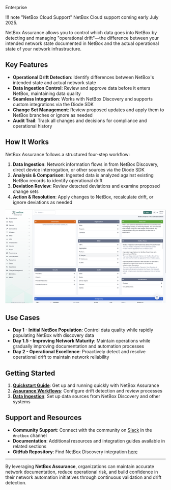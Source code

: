 <span class="pill pill-enterprise">Enterprise</span>

!!! note "NetBox Cloud Support"
    NetBox Cloud support coming early July 2025.

NetBox Assurance allows you to control which data goes into NetBox by detecting and managing "operational drift"—the difference between your intended network state documented in NetBox and the actual operational state of your network infrastructure.

## Key Features
- **Operational Drift Detection**: Identify differences between NetBox's intended state and actual network state
- **Data Ingestion Control**: Review and approve data before it enters NetBox, maintaining data quality
- **Seamless Integration**: Works with NetBox Discovery and supports custom integrations via the Diode SDK
- **Change Set Management**: Review proposed updates and apply them to NetBox branches or ignore as needed
- **Audit Trail**: Track all changes and decisions for compliance and operational history

## How It Works
NetBox Assurance follows a structured four-step workflow:

1. **Data Ingestion**: Network information flows in from NetBox Discovery, direct device interrogation, or other sources via the Diode SDK
2. **Analysis & Comparison**: Ingested data is analyzed against existing NetBox records to identify operational drift
3. **Deviation Review**: Review detected deviations and examine proposed change sets
4. **Action & Resolution**: Apply changes to NetBox, recalculate drift, or ignore deviations as needed

![NetBox Assurance Main Interface](images/assurance-main-page.png)

## Use Cases
- **Day 1 - Initial NetBox Population**: Control data quality while rapidly populating NetBox with discovery data
- **Day 1.5 - Improving Network Maturity**: Maintain operations while gradually improving documentation and automation processes  
- **Day 2 - Operational Excellence**: Proactively detect and resolve operational drift to maintain network reliability

## Getting Started

1. **[Quickstart Guide](quickstart-guide.md)**: Get up and running quickly with NetBox Assurance
2. **[Assurance Workflows](workflows/index.md)**: Configure drift detection and review processes
3. **[Data Ingestion](monitoring/index.md)**: Set up data sources from NetBox Discovery and other systems

## Support and Resources
- **Community Support**: Connect with the community on [Slack](https://netdev.chat/) in the `#netbox` channel
- **Documentation**: Additional resources and integration guides available in related sections
- **GitHub Repository**: Find NetBox Discovery integration [here](https://github.com/netboxlabs/orb-agent)

---
By leveraging **NetBox Assurance**, organizations can maintain accurate network documentation, reduce operational risk, and build confidence in their network automation initiatives through continuous validation and drift detection.